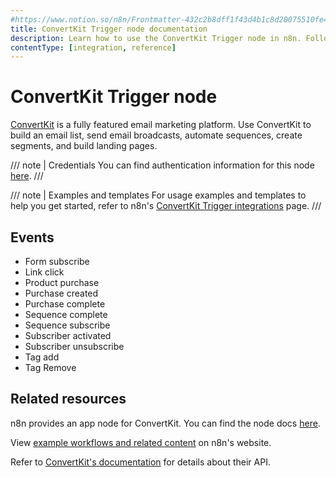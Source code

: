 ```yaml
---
#https://www.notion.so/n8n/Frontmatter-432c2b8dff1f43d4b1c8d20075510fe4
title: ConvertKit Trigger node documentation
description: Learn how to use the ConvertKit Trigger node in n8n. Follow technical documentation to integrate ConvertKit Trigger node into your workflows.
contentType: [integration, reference]
---
```


# ConvertKit Trigger node

[ConvertKit](https://www.convertkit.com/) is a fully featured email marketing platform. Use ConvertKit to build an email list, send email broadcasts, automate sequences, create segments, and build landing pages.

/// note | Credentials
You can find authentication information for this node [here](/integrations/builtin/credentials/convertkit.md).
///

///  note  | Examples and templates
For usage examples and templates to help you get started, refer to n8n's [ConvertKit Trigger integrations](https://n8n.io/integrations/convertkit-trigger/) page.
///

## Events

* Form subscribe
* Link click
* Product purchase
* Purchase created
* Purchase complete
* Sequence complete
* Sequence subscribe
* Subscriber activated
* Subscriber unsubscribe
* Tag add
* Tag Remove

## Related resources

n8n provides an app node for ConvertKit. You can find the node docs [here](/integrations/builtin/app-nodes/n8n-nodes-base.convertkit.md).

View [example workflows and related content](https://n8n.io/integrations/convertkit-trigger/) on n8n's website.

Refer to [ConvertKit's documentation](https://developers.kit.com/v4#introduction) for details about their API.

